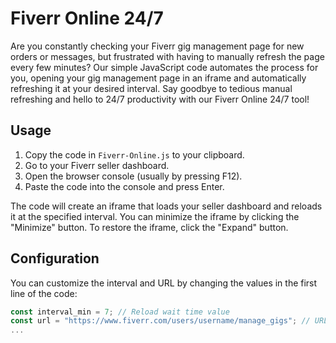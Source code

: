 # Fiverr Online 24/7

Are you constantly checking your Fiverr gig management page for new orders or messages, but frustrated with having to manually refresh the page every few minutes? Our simple JavaScript code automates the process for you, opening your gig management page in an iframe and automatically refreshing it at your desired interval. Say goodbye to tedious manual refreshing and hello to 24/7 productivity with our Fiverr Online 24/7 tool!

## Usage

1. Copy the code in `Fiverr-Online.js` to your clipboard.
2. Go to your Fiverr seller dashboard.
3. Open the browser console (usually by pressing F12).
4. Paste the code into the console and press Enter.

The code will create an iframe that loads your seller dashboard and reloads it at the specified interval. You can minimize the iframe by clicking the "Minimize" button. To restore the iframe, click the "Expand" button.

## Configuration

You can customize the interval and URL by changing the values in the first line of the code:

```javascript
const interval_min = 7; // Reload wait time value
const url = "https://www.fiverr.com/users/username/manage_gigs"; // URL of page
...
